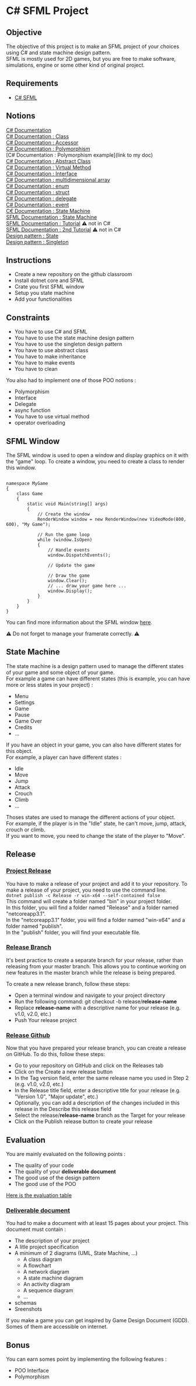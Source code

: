 # C# SFML Project

## Objective   
The objective of this project is to make an SFML project of your choices using C# and state machine design pattern.  
SFML is mostly used for 2D games, but you are free to make software, simulations, engine or some other kind of original project.

## Requirements  
* [C# SFML](link)

## Notions  
[C# Documentation](https://www.w3schools.com/cs/index.php)  
[C# Documentation : Class](https://www.tutorialsteacher.com/csharp/csharp-class)  
[C# Documentation : Accessor](https://bpesquet.developpez.com/tutoriels/csharp/programmation-orientee-objet-csharp/?page=principaux-concepts-objets)  
[C# Documentation : Polymorphism](https://blog.alphorm.com/le-polymorphisme-dans-loriente-objet/)  
[C# Documentation : Polymorphism example](link to my doc)  
[C# Documentation : Abstract Class](https://waytolearnx.com/2019/09/classe-abstraite-en-csharp.html)  
[C# Documentation : Virtual Method](https://www.web-dev-qa-db-fra.com/fr/c%23/quelles-sont-les-methodes-virtuelles/957784952/)  
[C# Documentation : Interface](https://www.tutorialsteacher.com/csharp/csharp-interface)  
[C# Documentation : multidimensional array](https://learn.microsoft.com/fr-fr/dotnet/csharp/programming-guide/arrays/multidimensional-arrays)  
[C# Documentation : enum](https://www.tutorialsteacher.com/csharp/csharp-enum)  
[C# Documentation : struct](https://www.tutorialsteacher.com/csharp/csharp-struct)  
[C# Documentation : delegate](https://www.tutorialsteacher.com/csharp/csharp-delegates)  
[C# Documentation : event](https://www.tutorialsteacher.com/csharp/csharp-event)  
[C€ Documentation : State Machine](https://r0d.developpez.com/articles/dp-state-fr/)  
[SFML Documentation : State Machine](https://www.binpress.com/creating-city-building-game-with-sfml-state-manager/)  
[SFML Documentation : Tutorial](https://www.sfml-dev.org/tutorials/2.5/index-fr.php) ⚠️ not in C#  
[SFML Documentation : 2nd Tutorial](http://sdz.tdct.org/sdz/creez-des-applications-2d-avec-sfml.html) ⚠️ not in C#  
[Design pattern : State](https://refactoring.guru/design-patterns/state)  
[Design pattern : Singleton](https://fr.wikipedia.org/wiki/Singleton_(patron_de_conception))  

## Instructions
* Create a new repository on the github classroom
* Install dotnet core and SFML
* Crate you first SFML window
* Setup you state machine
* Add your functionalities

## Constraints
* You have to use C# and SFML
* You have to use the state machine design pattern
* You have to use the singleton design pattern
* You have to use abstract class
* You have to make inheritance
* You have to make events
* You have to clean 

You also had to implement one of those POO notions :
* Polymorphism
* Interface
* Delegate
* async function
* You have to use virtual method
* operator overloading


## SFML Window
The SFML window is used to open a window and display graphics on it with the "game" loop.
To create a window, you need to create a class to render this window.
```using SFML.Window;

namespace MyGame
{
    class Game
    {
        static void Main(string[] args)
        {
            // Create the window
            RenderWindow window = new RenderWindow(new VideoMode(800, 600), "My Game");

            // Run the game loop
            while (window.IsOpen)
            {
                // Handle events
                window.DispatchEvents();

                // Update the game

                // Draw the game
                window.Clear();
                // ... draw your game here ...
                window.Display();
            }
        }
    }
}
```  
You can find more information about the SFML window [here](https://www.sfml-dev.org/tutorials/2.5/window-window.php).  

⚠️ Do not forget to manage your framerate correctly. ⚠️

## State Machine
The state machine is a design pattern used to manage the different states of your game and some object of your game.  
For example a game can have different states (this is example, you can have more or less states in your project) :
* Menu
* Settings
* Game
* Pause
* Game Over
* Credits
* ...

If you have an object in your game, you can also have different states for this object.  
For example, a player can have different states :
* Idle
* Move
* Jump
* Attack
* Crouch
* Climb
* ...

Thoses states are used to manage the different actions of your object.  
For example, if the player is in the "Idle" state, he can't move, jump, attack, crouch or climb.  
If you want to move, you need to change the state of the player to "Move".  

## Release

### <ins>Project Release</ins>
You have to make a release of your project and add it to your repository.
To make a release of your project, you need to use the command line.  
```dotnet publish -c Release -r win-x64 --self-contained false```   
This command will create a folder named "bin" in your project folder.  
In this folder, you will find a folder named "Release" and a folder named "netcoreapp3.1".  
In the "netcoreapp3.1" folder, you will find a folder named "win-x64" and a folder named "publish".  
In the "publish" folder, you will find your executable file.

### <ins>Release Branch</ins>
It's best practice to create a separate branch for your release, rather than releasing from your master branch. This allows you to continue working on new features in the master branch while the release is being prepared.

To create a new release branch, follow these steps:

* Open a terminal window and navigate to your project directory
* Run the following command: git checkout -b release/**release-name**
* Replace **release-name** with a descriptive name for your release (e.g. v1.0, v2.0, etc.)  
* Push Your release project

### <ins>Release Github</ins>
Now that you have prepared your release branch, you can create a release on GitHub. To do this, follow these steps:

* Go to your repository on GitHub and click on the Releases tab
* Click on the Create a new release button
* In the Tag version field, enter the same release name you used in Step 2 (e.g. v1.0, v2.0, etc.)
* In the Release title field, enter a descriptive title for your release (e.g. "Version 1.0", "Major update", etc.)
* Optionally, you can add a description of the changes included in this release in the Describe this release field
* Select the release/**release-name** branch as the Target for your release
* Click on the Publish release button to create your release

## Evaluation
You are mainly evaluated on the following points :
* The quality of your code
* The quality of your **deliverable document**
* The good use of the design pattern
* The good use of the POO

[Here is the evaluation table]()

### <ins>Deliverable document</ins>
You had to make a document with at least 15 pages about your project.
This document must contain :
* The description of your project
* A litle project specification
* A minimum of 2 diagrams (UML, State Machine, ...)
  * A class diagram
  * A flowchart
  * A network diagram
  * A state machine diagram
  * An activity diagram
  * A sequence diagram
  * ...
* schemas
* Sreenshots

If you make a game you can get inspired by Game Design Document (GDD). Somes of them are accessible on internet.

## Bonus
You can earn somes point by implementing the following features :
* POO Interface
* Polymorphism




